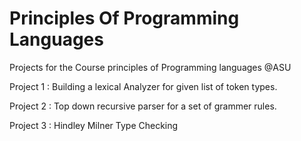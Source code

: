 # Principles Of Programming Languages
 Projects for the Course principles of Programming languages @ASU
 
 Project 1 : Building a lexical Analyzer for given list of token types. 
 
 Project 2 : Top down recursive parser for a set of grammer rules.
 
 Project 3 : Hindley Milner Type Checking 
 
